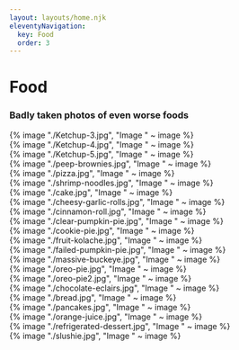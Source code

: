 ```yaml
---
layout: layouts/home.njk
eleventyNavigation:
  key: Food
  order: 3
---
```

# Food
### Badly taken photos of even worse foods

<div class="image-grid">
	<div class="image-item">{% image "./Ketchup-3.jpg", "Image " ~ image %}</div>
	<div class="image-item">{% image "./Ketchup-4.jpg", "Image " ~ image %}</div>
	<div class="image-item">{% image "./Ketchup-5.jpg", "Image " ~ image %}</div>
	<div class="image-item">{% image "./peep-brownies.jpg", "Image " ~ image %}</div>
	<div class="image-item">{% image "./pizza.jpg", "Image " ~ image %}</div>
	<div class="image-item">{% image "./shrimp-noodles.jpg", "Image " ~ image %}</div>
	<div class="image-item">{% image "./cake.jpg", "Image " ~ image %}</div>
	<div class="image-item">{% image "./cheesy-garlic-rolls.jpg", "Image " ~ image %}</div>
	<div class="image-item">{% image "./cinnamon-roll.jpg", "Image " ~ image %}</div>
	<div class="image-item">{% image "./clear-pumpkin-pie.jpg", "Image " ~ image %}</div>
	<div class="image-item">{% image "./cookie-pie.jpg", "Image " ~ image %}</div>
	<div class="image-item">{% image "./fruit-kolache.jpg", "Image " ~ image %}</div>
	<div class="image-item">{% image "./failed-pumpkin-pie.jpg", "Image " ~ image %}</div>
	<div class="image-item">{% image "./massive-buckeye.jpg", "Image " ~ image %}</div>
	<div class="image-item">{% image "./oreo-pie.jpg", "Image " ~ image %}</div>
	<div class="image-item">{% image "./oreo-pie2.jpg", "Image " ~ image %}</div>
	<div class="image-item">{% image "./chocolate-eclairs.jpg", "Image " ~ image %}</div>
	<div class="image-item">{% image "./bread.jpg", "Image " ~ image %}</div>
	<div class="image-item">{% image "./pancakes.jpg", "Image " ~ image %}</div>
	<div class="image-item">{% image "./orange-juice.jpg", "Image " ~ image %}</div>
	<div class="image-item">{% image "./refrigerated-dessert.jpg", "Image " ~ image %}</div>
	<div class="image-item">{% image "./slushie.jpg", "Image " ~ image %}</div>
</div>
